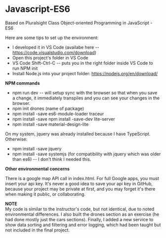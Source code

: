 # Javascript-ES6
Based on Pluralsight Class Object-oriented Programming in JavaScript - ES6

Here are some tips to set up the environment: 
- I developed it in VS Code (availabe here -- https://code.visualstudio.com/download)
- Open this project's folder in VS Code
- VS Code Shift-Ctrl-C -- puts you in the right folder inside VS Code to run NPM init <package>
- Install Node.js into your project folder: https://nodejs.org/en/download/

<b>NPM commands</b>
<br/>

- npm run dev -- will setup sync with the browser so that when you save a change, it immediately transpiles and you can see your changes in the browser.
- npm init drones (name of package)
- npm install -save es6-module-loader traceur
- npm install -save npm install -save-dev lite-server
- npm install -save material-design-lite

On my system, jquery was already installed because I have TypeScript. 
Otherwise: 
- npm install -save jquery
- npm install -save systemjs  (for compatibility with jquery which was older than es6) -- I don't think I needed this. 

<b>Other environmental concerns</b>
<br/>

There is a google map API call in index.html. 
For full Google apps, you must insert your api key. It's never a good idea to save your api key in GitHub, because your project may be private at first, and you may forget it's there when making it public, or collaborating. 

<b>NOTE</b>
<br/>
My code is similar to the instructor's code, but not identical, due to noted environmental differences. 
I also built the drones section as an exercise (he had done mostly just the cars sections). 
Finally, I added a new service to show data sorting and filtering and error logging, which had been taught but not included in the final project. 

